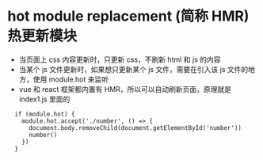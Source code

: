 # hot module replacement (简称 HMR) 热更新模块

  - 当页面上 css 内容更新时，只更新 css，不刷新 html 和 js 的内容
  - 当某个 js 文件更新时，如果想只更新某个 js 文件，需要在引入该 js 文件的地方，使用 module.hot 来监听
  - vue 和 react 框架都内置有 HMR，所以可以自动刷新页面，原理就是 index1.js 里面的
  ```
    if (module.hot) {
      module.hot.accept('./number', () => {
        document.body.removeChild(document.getElementById('number'))
        number()
      }) 
    }
  ```
